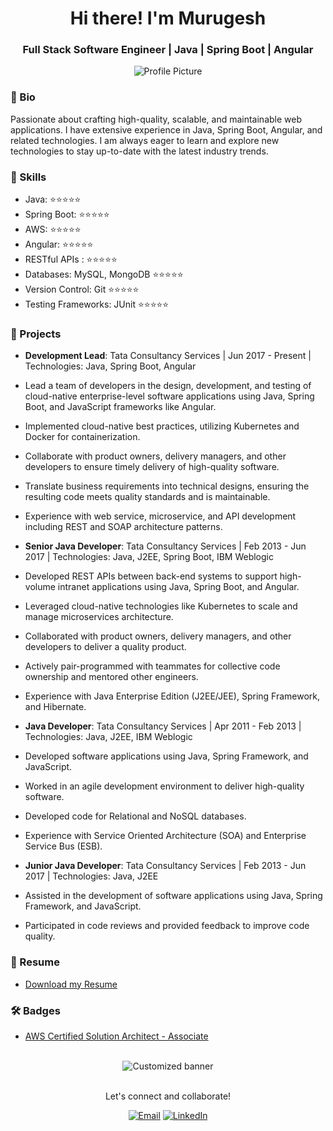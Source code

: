 <div align="center">
  <h1>Hi there! I'm Murugesh</h1>
  <h3>Full Stack Software Engineer | Java | Spring Boot | Angular</h3>
</div>

<div align="center">
  <img src="https://your-profile-picture-url" alt="Profile Picture">
</div>

### 📝 Bio
Passionate about crafting high-quality, scalable, and maintainable web applications. I have extensive experience in Java, Spring Boot, Angular, and related technologies. I am always eager to learn and explore new technologies to stay up-to-date with the latest industry trends.

### 🚀 Skills
- Java: ⭐⭐⭐⭐⭐
- Spring Boot: ⭐⭐⭐⭐⭐
- AWS: ⭐⭐⭐⭐⭐
- Angular: ⭐⭐⭐⭐⭐
- RESTful APIs : ⭐⭐⭐⭐⭐
- Databases: MySQL, MongoDB ⭐⭐⭐⭐⭐
- Version Control: Git ⭐⭐⭐⭐⭐
- Testing Frameworks: JUnit ⭐⭐⭐⭐⭐

### 🔨 Projects
- **Development Lead**: Tata Consultancy Services | Jun 2017 - Present | Technologies: Java, Spring Boot, Angular 
- Lead a team of developers in the design, development, and testing of cloud-native enterprise-level software applications using Java, Spring Boot, and JavaScript frameworks like Angular.
- Implemented cloud-native best practices, utilizing Kubernetes and Docker for containerization.
- Collaborate with product owners, delivery managers, and other developers to ensure timely delivery of high-quality software.
- Translate business requirements into technical designs, ensuring the resulting code meets quality standards and is maintainable.
- Experience with web service, microservice, and API development including REST and SOAP architecture patterns.
  
- **Senior Java Developer**: Tata Consultancy Services | Feb 2013 - Jun 2017 | Technologies: Java, J2EE, Spring Boot, IBM Weblogic 
- Developed REST APIs between back-end systems to support high-volume intranet applications using Java, Spring Boot, and Angular.
- Leveraged cloud-native technologies like Kubernetes to scale and manage microservices architecture.
- Collaborated with product owners, delivery managers, and other developers to deliver a quality product.
- Actively pair-programmed with teammates for collective code ownership and mentored other engineers.
- Experience with Java Enterprise Edition (J2EE/JEE), Spring Framework, and Hibernate.


- **Java Developer**: Tata Consultancy Services | Apr 2011 - Feb 2013 | Technologies: Java, J2EE, IBM Weblogic 
- Developed software applications using Java, Spring Framework, and JavaScript.
- Worked in an agile development environment to deliver high-quality software.
- Developed code for Relational and NoSQL databases.
- Experience with Service Oriented Architecture (SOA) and Enterprise Service Bus (ESB).


- **Junior Java Developer**: Tata Consultancy Services | Feb 2013 - Jun 2017 | Technologies: Java, J2EE
- Assisted in the development of software applications using Java, Spring Framework, and JavaScript.
- Participated in code reviews and provided feedback to improve code quality.

### 📄 Resume 
- [Download my Resume](https://github.com/murugeshkumark/murugeshkumark/blob/main/Murugesh%20Kumar%20Resume%20.pdf)

### 🛠️ Badges
- [AWS Certified Solution Architect - Associate](https://www.credly.com/badges/dbc79cf6-4f78-4fa3-9d3d-a757c0b7f41f)

</br>

<div align="center">
  <img src="https://your-customized-gif-or-image-url" alt="Customized banner">
</div>

</br>

<div align="center">
  <p>Let's connect and collaborate!</p>
  <a href="mailto:master4uall@gmail.com"><img src="https://img.shields.io/badge/Email-me-blue" alt="Email"></a>
  <a href="https://www.linkedin.com/in/murugeshkumar/"><img src="https://img.shields.io/badge/LinkedIn-Connect-blue" alt="LinkedIn"></a>
</div>
